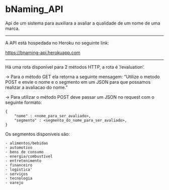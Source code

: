 # bNaming_API
Api de um sistema para auxiliara a avaliar a qualidade de um nome de uma marca.

-----------------------------------------------------------------------------------

A API está hospedada no Heroku no seguinte link:

https://bnaming-api.herokuapp.com

-----------------------------------------------------------------------------------

Há uma rota disponível para 2 métodos HTTP, a rota é ‘/evaluation’.

-> Para o método GET ela retorna a seguinte mensagem: “Utilize o metodo POST e envie o nome e o segmento em um JSON para que possamos realizar a avaliacao do nome.”

-> Para utilizar o método POST deve passar um JSON no request com o seguinte formato:
    
    {
        "nome" : <nome_para_ser_avaliado>,
        "segmento" : <segmento_do_nome_para_ser_avaliado>,
    }
    
Os segmentos disponíveis são:

    - alimentos/bebidas
    - automotivo
    - bens de consumo
    - energia/combustível
    - entretenimento
    - financeiro
    - logistica'
    - serviços
    - tecnologia
    - varejo
